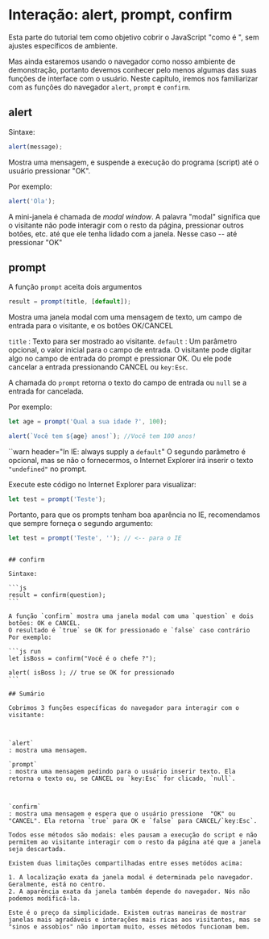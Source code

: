# Interação: alert, prompt, confirm

Esta parte do tutorial tem como objetivo cobrir o JavaScript "como é ", sem ajustes específicos de ambiente.

Mas ainda estaremos usando o navegador como nosso ambiente de demonstração, portanto devemos conhecer pelo menos algumas das suas funções de interface com o usuário. Neste capítulo, iremos nos familiarizar com as funções do navegador `alert`, `prompt` e `confirm`.

## alert

Sintaxe:

```js
alert(message);
```

Mostra uma mensagem, e suspende a execução do programa (script) até o usuário pressionar "OK".

Por exemplo:

```js run
alert('Ola');
```

A mini-janela é chamada de _modal window_. A palavra "modal" significa que o visitante não pode interagir com o resto da página, pressionar outros botões, etc. até que ele tenha lidado com a janela. Nesse caso -- até pressionar "OK"

## prompt

A função `prompt` aceita dois argumentos

```js no-beautify
result = prompt(title, [default]);
```

Mostra uma janela modal com uma mensagem de texto, um campo de entrada para o visitante, e os botões OK/CANCEL

`title`
: Texto para ser mostrado ao visitante.
`default`
: Um parâmetro opcional, o valor inicial para o campo de entrada.
O visitante pode digitar algo no campo de entrada do prompt e pressionar OK. Ou ele pode cancelar a entrada pressionando CANCEL ou `key:Esc`.

A chamada do `prompt` retorna o texto do campo de entrada ou `null` se a entrada for cancelada.

Por exemplo:

```js run
let age = prompt('Qual a sua idade ?', 100);

alert(`Você tem ${age} anos!`); //Você tem 100 anos!
```

``warn header="In IE: always supply a `default`"
O segundo parâmetro é opcional, mas se não o fornecermos, o Internet Explorer irá inserir o texto `"undefined"` no prompt.

Execute este código no Internet Explorer para visualizar:

```js run
let test = prompt('Teste');
```

Portanto, para que os prompts tenham boa aparência no IE, recomendamos que sempre forneça o segundo argumento:

```js run
let test = prompt('Teste', ''); // <-- para o IE
```

````

## confirm

Sintaxe:

```js
result = confirm(question);
```

A função `confirm` mostra uma janela modal com uma `question` e dois botões: OK e CANCEL.
O resultado é `true` se OK for pressionado e `false` caso contrário
Por exemplo:

```js run
let isBoss = confirm("Você é o chefe ?");

alert( isBoss ); // true se OK for pressionado
```

## Sumário

Cobrimos 3 funções específicas do navegador para interagir com o visitante:



`alert`
: mostra uma mensagem.

`prompt`
: mostra uma mensagem pedindo para o usuário inserir texto. Ela retorna o texto ou, se CANCEL ou `key:Esc` for clicado, `null`.



`confirm`
: mostra uma mensagem e espera que o usuário pressione  "OK" ou "CANCEL". Ela retorna `true` para OK e `false` para CANCEL/`key:Esc`.

Todos esse métodos são modais: eles pausam a execução do script e não permitem ao visitante interagir com o resto da página até que a janela seja descartada.

Existem duas limitações compartilhadas entre esses metódos acima:

1. A localização exata da janela modal é determinada pelo navegador. Geralmente, está no centro.
2. A aparência exata da janela também depende do navegador. Nós não podemos modificá-la.

Este é o preço da simplicidade. Existem outras maneiras de mostrar janelas mais agradáveis e interações mais ricas aos visitantes, mas se "sinos e assobios" não importam muito, esses métodos funcionam bem.
````
